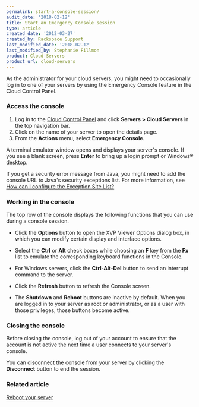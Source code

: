 ```yaml
---
permalink: start-a-console-session/
audit_date: '2018-02-12'
title: Start an Emergency Console session
type: article
created_date: '2012-03-27'
created_by: Rackspace Support
last_modified_date: '2018-02-12'
last_modified_by: Stephanie Fillmon
product: Cloud Servers
product_url: cloud-servers
---
```


As the administrator for your cloud servers, you might need to occasionally log in to one of your servers by using the Emergency Console feature in the Cloud Control Panel.

### Access the console

1.  Log in to the [Cloud Control Panel](https://mycloud.rackspace.com) and click **Servers > Cloud Servers** in the top navigation bar.
2.  Click on the name of your server to open the details page.
3.  From the **Actions** menu, select **Emergency Console**.

A terminal emulator window opens and displays your server's console. If you see a blank screen, press **Enter** to bring up a login prompt or Windows&reg; desktop.

If you get a security error message from Java, you might need to add the console URL to Java's security exceptions list.  For more information, see [How can I configure the Exception Site List?](http://java.com/en/download/faq/exception_sitelist.xml)

### Working in the console

The top row of the console displays the following functions that you can use during a console session.

- Click the **Options** button to open the XVP Viewer Options dialog box, in which you can modify certain display and interface options.

- Select the **Ctrl** or **Alt** check boxes while choosing an **F** key from the **Fx** list to emulate the corresponding keyboard functions in the Console.

- For Windows servers, click the **Ctrl-Alt-Del** button to send an interrupt command to the server.

- Click the **Refresh** button to refresh the Console screen.

- The **Shutdown** and **Reboot** buttons are inactive by default. When you are logged in to your server as root or administrator, or as a user with those privileges, those buttons become active.

### Closing the console

Before closing the console, log out of your account to ensure that the account is not active the next time a user connects to your server's console.

You can disconnect the console from your server by clicking the **Disconnect** button to end the session.

### Related article

[Reboot your server](/how-to/reboot-your-server)
